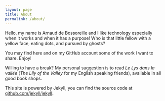 ```yaml
---
layout: page
title: About
permalink: /about/
---
```


Hello, my name is Arnaud de Bossoreille and I like technology especially when it works and when it
has a purpose! Who is that little fellow with a yellow face, eating dots, and pursued by ghosts?

You may find here and on my GitHub account some of the work I want to share. Enjoy!

Willing to have a break? My personal suggestion is to read *Le Lys dans la vallée* (*The Lily of the
Valley* for my English speaking friends), available in all good book shops.

This site is powered by Jekyll, you can find the source code at
[github.com/jekyll/jekyll](https://github.com/jekyll/jekyll).
